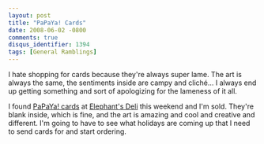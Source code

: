 ```yaml
---
layout: post
title: "PaPaYa! Cards"
date: 2008-06-02 -0800
comments: true
disqus_identifier: 1394
tags: [General Ramblings]
---
```

I hate shopping for cards because they're always super lame. The art is
always the same, the sentiments inside are campy and cliché... I always
end up getting something and sort of apologizing for the lameness of it
all.

I found [PaPaYa! cards](http://www.papayalicious.com) at [Elephant's
Deli](http://www.elephantsdeli.com/) this weekend and I'm sold. They're
blank inside, which is fine, and the art is amazing and cool and
creative and different. I'm going to have to see what holidays are
coming up that I need to send cards for and start ordering.

